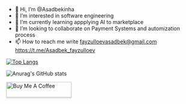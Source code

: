 - 👋 Hi, I’m @Asadbekinha
- 👀 I’m interested in software engineering
- 🌱 I’m currently learning appplying AI to marketplace
- 💞️ I’m looking to collaborate on Payment Systems and automization process
- 📫 How to reach me write fayzulloevasadbek@gmail.com https://t.me/Asadbek_fayzulloev

<!---
Asadbekinha/Asadbekinha is a ✨ special ✨ repository because its `README.md` (this file) appears on your GitHub profile.
You can click the Preview link to take a look at your changes.
--->



[![Top Langs](https://github-readme-stats.vercel.app/api/top-langs/?username=asadbekinha&layout=compact)](https://github.com/anuraghazra/github-readme-stats)


![Anurag's GitHub stats](https://github-readme-stats.vercel.app/api?username=asadbekinha&show_icons=true&theme=radical)

<a href="https://payme.uz/@fayzulloev" target="_blank"><img src="https://www.buymeacoffee.com/assets/img/custom_images/orange_img.png" alt="Buy Me A Coffee" style="height: 41px !important;width: 174px !important;box-shadow: 0px 3px 2px 0px rgba(190, 190, 190, 0.5) !important;-webkit-box-shadow: 0px 3px 2px 0px rgba(190, 190, 190, 0.5) !important;" ></a>

